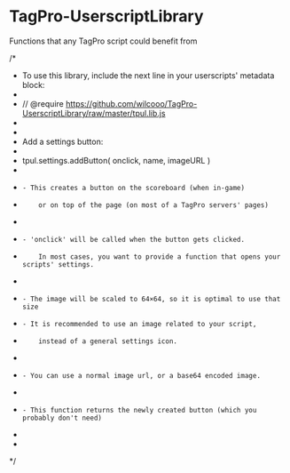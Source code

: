 # TagPro-UserscriptLibrary
Functions that any TagPro script could benefit from

/*
* To use this library, include the next line in your userscripts' metadata block:
*
* // @require      https://github.com/wilcooo/TagPro-UserscriptLibrary/raw/master/tpul.lib.js
*
*
* Add a settings button:
*
* tpul.settings.addButton( onclick, name, imageURL )
*
*     - This creates a button on the scoreboard (when in-game)
*         or on top of the page (on most of a TagPro servers' pages)
*
*     - 'onclick' will be called when the button gets clicked.
*         In most cases, you want to provide a function that opens your scripts' settings.
*
*     - The image will be scaled to 64×64, so it is optimal to use that size
*     - It is recommended to use an image related to your script,
*         instead of a general settings icon.
*
*     - You can use a normal image url, or a base64 encoded image.
*
*     - This function returns the newly created button (which you probably don't need)
*
*
*/
